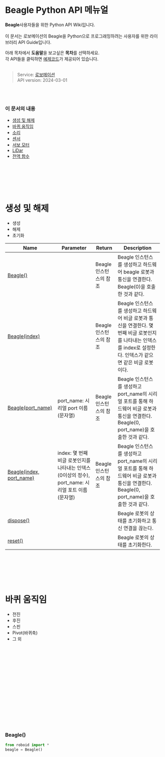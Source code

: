 # Beagle Python API 메뉴얼



**Beagle**사용자들을 위한 Python API Wiki입니다.<br>
<Br>
이 문서는 로보메이션의 Beagle을 Python으로 프로그래밍하려는 사용자를 위한 라이브러리 API Guide입니다. 

아래 목차에서 **도움말**을 보고싶은 **목차**를 선택하세요.<br>
각 API들을 클릭하면 [예제코드](###-Beagle())가 제공되어 있습니다.
<br><br>
>Service: [로보메이션](www.robomation.net)<br>
API version: 2024-03-01

<br><br>



### 이 문서의 내용
- [생성 및 해제](##-생성-및-해제) <br>
- [바퀴 움직임](##-바퀴-움직임) <br>
- [소리](##-소리) <br>
- [센서](##-센서) <br>
- [서보 모터](##-서보-모터) <br>
- [LiDar](##-LiDar) <br>
- [전역 함수](##-전역-함수) <br>

<br><br><br><br><br>
# 생성 및 해제
- 생성 <br>
- 해제 <br>
- 초기화 <br>

| Name | Parameter | Return | Description |
| -------- | -------- | -------- | -------- |
| [Beagle()](#Beagle()) |  | Beagle 인스턴스의 참조 | Beagle 인스턴스를 생성하고 하드웨어 beagle 로봇과 통신을 연결한다. Beagle(0)을 호출한 것과 같다.
| [Beagle(index)](###-Beagle(index)) |  | Beagle 인스턴스의 참조 | Beagle 인스턴스를 생성하고 하드웨어 비글 로봇과 통신을 연결한다. 몇 번째 비글 로봇인지를 나타내는 인덱스를 index로 설정한다. 인덱스가 같으면 같은 비글 로봇이다.
| [Beagle(port_name)](###-Beagle(port_name)) | port_name: 시리얼 port 이름 (문자열) | Beagle 인스턴스의 참조 | Beagle 인스턴스를 생성하고 port_name의 시리얼 포트를 통해 하드웨어 비글 로봇과 통신을 연결한다. Beagle(0, port_name)을 호출한 것과 같다.
| [Beagle(index, port_name)](###-Beagle(index,port_name)) | index: 몇 번째 비글 로봇인지를 나타내는 인덱스(0이상의 정수), port_name: 시리얼 포트 이름(문자열) | Beagle 인스턴스의 참조 | Beagle 인스턴스를 생성하고 port_name의 시리얼 포트를 통해 하드웨어 비글 로봇과 통신을 연결한다. Beagle(0, port_name)을 호출한 것과 같다.
| [dispose()](###-dispose()) |  |  | Beagle 로봇의 상태를 초기화하고 통신 연결을 끊는다.
| [reset()](###-reset()) |  |  | Beagle 로봇의 상태를 초기화한다.




<br><br><br><br><br>
# 바퀴 움직임
- 전진
- 후진
- 스핀
- Pivot(바퀴축)
- 그 외



































<br><br><br><br><br><br><br><br><br><br><br><br><br><br><br>

### Beagle()
```python
from roboid import *
beagle = Beagle()
```
